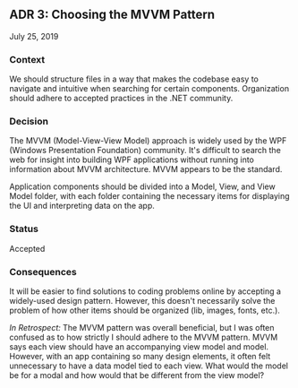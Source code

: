 ## ADR 3: Choosing the MVVM Pattern
July 25, 2019

### Context
We should structure files in a way that makes the codebase easy to navigate and intuitive when searching for certain components. Organization should adhere to accepted practices in the .NET community.

### Decision
The MVVM (Model-View-View Model) approach is widely used by the WPF (Windows Presentation Foundation) community. It's difficult to search the web for insight into building WPF applications without running into information about MVVM architecture. MVVM appears to be the standard.

Application components should be divided into a Model, View, and View Model folder, with each folder containing the necessary items for displaying the UI and interpreting data on the app.

### Status
Accepted

### Consequences
It will be easier to find solutions to coding problems online by accepting a widely-used design pattern. However, this doesn't necessarily solve the problem of how other items should be organized (lib, images, fonts, etc.).

_In Retrospect:_ The MVVM pattern was overall beneficial, but I was often confused as to how strictly I should adhere to the MVVM pattern. MVVM says each view should have an accompanying view model and model. However, with an app containing so many design elements, it often felt unnecessary to have a data model tied to each view. What would the model be for a modal and how would that be different from the view model?  
